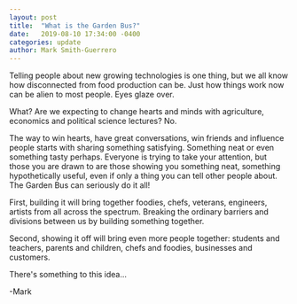 ```yaml
---
layout: post
title:  "What is the Garden Bus?"
date:   2019-08-10 17:34:00 -0400
categories: update
author: Mark Smith-Guerrero
---
```


Telling people about new growing technologies is one thing, but we all know how disconnected from food production can be. Just how things work now can be alien to most people. Eyes glaze over.

What? Are we expecting to change hearts and minds with agriculture, economics and political science lectures? No.

The way to win hearts, have great conversations, win friends and influence people starts with sharing something satisfying. Something neat or even something tasty perhaps. Everyone is trying to take your attention, but those you are drawn to are those showing you something neat, something hypothetically useful, even if only a thing you can tell other people about. The Garden Bus can seriously do it all!

First, building it will bring together foodies, chefs, veterans, engineers, artists from all across the spectrum. Breaking the ordinary barriers and divisions between us by building something together.

Second, showing it off will bring even more people together: students and teachers, parents and children, chefs and foodies, businesses and customers.

There's something to this idea...

-Mark

